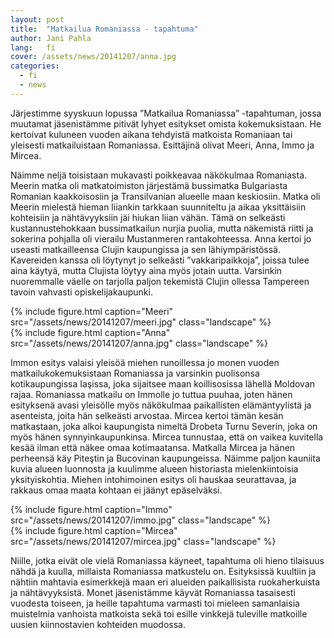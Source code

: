 ```yaml
---
layout: post
title:  "Matkailua Romaniassa - tapahtuma"
author: Jani Pahla
lang:   fi
cover: /assets/news/20141207/anna.jpg
categories:
  - fi
  - news
---
```


Järjestimme syyskuun lopussa ”Matkailua Romaniassa” -tapahtuman, jossa muutamat jäsenistämme pitivät lyhyet esitykset omista kokemuksistaan. He kertoivat kuluneen vuoden aikana tehdyistä matkoista Romaniaan tai yleisesti matkailuistaan Romaniassa. Esittäjinä olivat Meeri, Anna, Immo ja Mircea.

Näimme neljä toisistaan mukavasti poikkeavaa näkökulmaa Romaniasta. Meerin matka oli matkatoimiston järjestämä bussimatka Bulgariasta Romanian kaakkoisosiin ja Transilvanian alueelle maan keskiosiin. Matka oli Meerin mielestä hieman liiankin tarkkaan suunniteltu ja aikaa yksittäisiin kohteisiin ja nähtävyyksiin jäi hiukan liian vähän. Tämä on selkeästi kustannustehokkaan bussimatkailun nurjia puolia, mutta näkemistä riitti ja sokerina pohjalla oli vierailu Mustanmeren rantakohteessa. Anna kertoi jo useasti matkailleensa Clujin kaupungissa ja sen lähiympäristössä. Kavereiden kanssa oli löytynyt jo selkeästi ”vakkaripaikkoja”, joissa tulee aina käytyä, mutta Clujista löytyy aina myös jotain uutta. Varsinkin nuoremmalle väelle on tarjolla paljon tekemistä Clujin ollessa Tampereen tavoin vahvasti opiskelijakaupunki.

<div class="row">
  <div class="col-md-6">
    {% include figure.html caption="Meeri" src="/assets/news/20141207/meeri.jpg" class="landscape" %}
  </div>
  <div class="col-md-6">
    {% include figure.html caption="Anna" src="/assets/news/20141207/anna.jpg" class="landscape" %}
  </div>
</div>

Immon esitys valaisi yleisöä miehen runoillessa jo monen vuoden matkailukokemuksistaan Romaniassa ja varsinkin puolisonsa kotikaupungissa Iaşissa, joka sijaitsee maan koillisosissa lähellä Moldovan rajaa. Romaniassa matkailu on Immolle jo tuttua puuhaa, joten hänen esityksenä avasi yleisölle myös näkökulmaa paikallisten elämäntyylistä ja asenteista, joita hän selkeästi arvostaa. Mircea kertoi tämän kesän matkastaan, joka alkoi kaupungista nimeltä Drobeta Turnu Severin, joka on myös hänen synnyinkaupunkinsa. Mircea tunnustaa, että on vaikea kuvitella kesää ilman että näkee omaa kotimaatansa. Matkalla Mircea ja hänen perheensä käy Piteştin ja Bucovinan kaupungeissa. Näimme paljon kauniita kuvia alueen luonnosta ja kuulimme alueen historiasta mielenkiintoisia yksityiskohtia. Miehen intohimoinen esitys oli hauskaa seurattavaa, ja rakkaus omaa maata kohtaan ei jäänyt epäselväksi.


<div class="row">
  <div class="col-md-6">
    {% include figure.html caption="Immo" src="/assets/news/20141207/immo.jpg" class="landscape" %}
  </div>
  <div class="col-md-6">
    {% include figure.html caption="Mircea" src="/assets/news/20141207/mircea.jpg" class="landscape" %}
  </div>
</div>

Niille, jotka eivät ole vielä Romaniassa käyneet, tapahtuma oli hieno tilaisuus nähdä ja kuulla, millaista Romaniassa matkustelu on. Esityksissä kuultiin ja nähtiin mahtavia esimerkkejä maan eri alueiden paikallisista ruokaherkuista ja nähtävyyksistä. Monet jäsenistämme käyvät Romaniassa tasaisesti vuodesta toiseen, ja heille tapahtuma varmasti toi mieleen samanlaisia muistelmia vanhoista matkoista sekä toi esille vinkkejä tuleville matkoille uusien kiinnostavien kohteiden muodossa.
